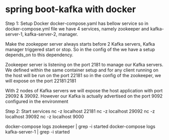 # spring boot-kafka with docker
Step 1: Setup Docker
docker-compose.yaml has bellow service
so in docker-compose.yml file we have 4 services, namely zookeeper and kafka-server-1, kafka-server-2, manager.

Make the zookepper server always starts before 2 Kafka servers, Kafka manager triggered start or stop. So in the config of the we have a setup depends_on to this dependency.

Zookeeper server is listening on the port 2181 to manage our Kafka servers. We defined within the same container setup and for any client running on the host will be run on the port 22181 so in the config of the zookeeper, we will expose on the port 22181:2181

With 2 nodes of Kafka servers we will expose the host application with port 29092 & 39092. However our Kafka is actually advertised on the port 9092 configured in the environment

Step 2: Start services 
nc -z localhost 22181
nc -z localhost 29092
nc -z localhost 39092
nc -z localhost 9000

docker-compose logs zookeeper | grep -i started
docker-compose logs kafka-server-1 | grep -i started
